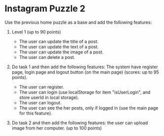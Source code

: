 # Instagram Puzzle 2

Use the previous home puzzle as a base and add the following features:


1) Level 1 (up to 90 points)
    * The user can update the title of a post.
    * The user can update the text of a post. 
    * The user can update the image of a post.
    * The user can delete a post.

2) Do task 1 and then add the following features: The system have register page, login page and logout button (on the main page)  (scores: up to 95 points).
    * The user can register.
    * The user can login (use localStorage for item "isUserLogin", and store userId in local storage).
    * The user can logout.
    * The user can see the her posts, only if logged in (use the main page for this feature).
  
3) Do task 2 and then add the following features: the user can upload image from her computer. (up to 100 points)

  
